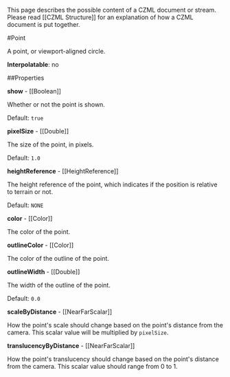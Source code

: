 This page describes the possible content of a CZML document or stream.  Please read [[CZML Structure]] for an explanation of how a CZML document is put together.

#Point

A point, or viewport-aligned circle.

**Interpolatable**: no

##Properties

**show** - [[Boolean]]

Whether or not the point is shown.

Default: `true`


**pixelSize** - [[Double]]

The size of the point, in pixels.

Default: `1.0`


**heightReference** - [[HeightReference]]

The height reference of the point, which indicates if the position is relative to terrain or not.

Default: `NONE`


**color** - [[Color]]

The color of the point.


**outlineColor** - [[Color]]

The color of the outline of the point.


**outlineWidth** - [[Double]]

The width of the outline of the point.

Default: `0.0`


**scaleByDistance** - [[NearFarScalar]]

How the point's scale should change based on the point's distance from the camera.  This scalar value will be multiplied by `pixelSize`.


**translucencyByDistance** - [[NearFarScalar]]

How the point's translucency should change based on the point's distance from the camera.  This scalar value should range from 0 to 1.


